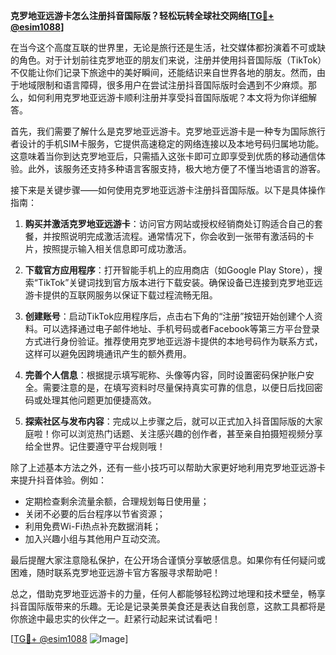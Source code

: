 **克罗地亚远游卡怎么注册抖音国际版？轻松玩转全球社交网络[[TG💪+ @esim1088](https://t.me/s/esim1088)]**

在当今这个高度互联的世界里，无论是旅行还是生活，社交媒体都扮演着不可或缺的角色。对于计划前往克罗地亚的朋友们来说，注册并使用抖音国际版（TikTok）不仅能让你们记录下旅途中的美好瞬间，还能结识来自世界各地的朋友。然而，由于地域限制和语言障碍，很多用户在尝试注册抖音国际版时会遇到不少麻烦。那么，如何利用克罗地亚远游卡顺利注册并享受抖音国际版呢？本文将为你详细解答。

首先，我们需要了解什么是克罗地亚远游卡。克罗地亚远游卡是一种专为国际旅行者设计的手机SIM卡服务，它提供高速稳定的网络连接以及本地号码归属地功能。这意味着当你到达克罗地亚后，只需插入这张卡即可立即享受到优质的移动通信体验。此外，该服务还支持多种语言客服支持，极大地方便了不懂当地语言的游客。

接下来是关键步骤——如何使用克罗地亚远游卡注册抖音国际版。以下是具体操作指南：

1. **购买并激活克罗地亚远游卡**：访问官方网站或授权经销商处订购适合自己的套餐，并按照说明完成激活流程。通常情况下，你会收到一张带有激活码的卡片，按照提示输入相关信息即可成功激活。

2. **下载官方应用程序**：打开智能手机上的应用商店（如Google Play Store），搜索“TikTok”关键词找到官方版本进行下载安装。确保设备已连接到克罗地亚远游卡提供的互联网服务以保证下载过程流畅无阻。

3. **创建账号**：启动TikTok应用程序后，点击右下角的“注册”按钮开始创建个人资料。可以选择通过电子邮件地址、手机号码或者Facebook等第三方平台登录方式进行身份验证。推荐使用克罗地亚远游卡提供的本地号码作为联系方式，这样可以避免因跨境通讯产生的额外费用。

4. **完善个人信息**：根据提示填写昵称、头像等内容，同时设置密码保护账户安全。需要注意的是，在填写资料时尽量保持真实可靠的信息，以便日后找回密码或处理其他问题更加便捷高效。

5. **探索社区与发布内容**：完成以上步骤之后，就可以正式加入抖音国际版的大家庭啦！你可以浏览热门话题、关注感兴趣的创作者，甚至亲自拍摄短视频分享给全世界。记住要遵守平台规则哦！

除了上述基本方法之外，还有一些小技巧可以帮助大家更好地利用克罗地亚远游卡来提升抖音体验。例如：
- 定期检查剩余流量余额，合理规划每日使用量；
- 关闭不必要的后台程序以节省资源；
- 利用免费Wi-Fi热点补充数据消耗；
- 加入兴趣小组与其他用户互动交流。

最后提醒大家注意隐私保护，在公开场合谨慎分享敏感信息。如果你有任何疑问或困难，随时联系克罗地亚远游卡官方客服寻求帮助吧！

总之，借助克罗地亚远游卡的力量，任何人都能够轻松跨过地理和技术壁垒，畅享抖音国际版带来的乐趣。无论是记录美景美食还是表达自我创意，这款工具都将是你旅途中最忠实的伙伴之一。赶紧行动起来试试看吧！

[[TG💪+ @esim1088](https://t.me/s/esim1088) ![Image](https://i.postimg.cc/4NQfJmqS/Snipaste-2025-05-13-00-14-12.png)]